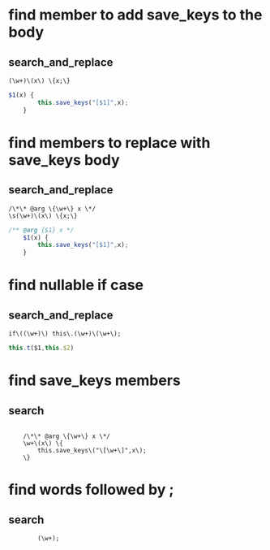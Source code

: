 # find member to add save_keys to the body
## search_and_replace
```regexp
(\w+)\(x\) \{x;\}
```
```js
$1(x) {
		this.save_keys("[$1]",x);
	}
```
# find members to replace with save_keys body
## search_and_replace
```regexp
/\*\* @arg \{\w+\} x \*/
\s(\w+)\(x\) \{x;\}
```
```js
/** @arg {$1} x */
	$1(x) {
		this.save_keys("[$1]",x);
	}
```
# find nullable if case
## search_and_replace
```regexp
if\((\w+)\) this\.(\w+)\(\w+\);
```
```js
this.t($1,this.$2)
```
# find save_keys members
## search
```regexp

	/\*\* @arg \{\w+\} x \*/
	\w+\(x\) \{
		this.save_keys\("\[\w+\]",x\);
	\}
```
# find words followed by ;
## search
```regexp
		(\w+);
```
